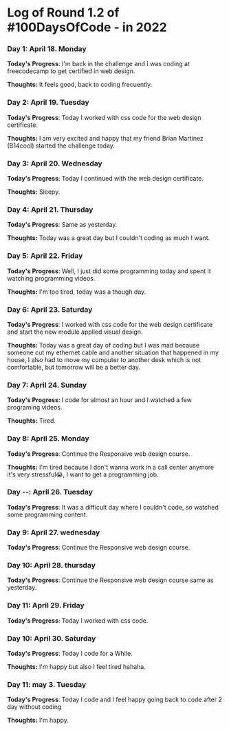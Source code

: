 # Log of Round 1.2 of #100DaysOfCode - in 2022

### Day 1: April 18. Monday

**Today's Progress**: I'm back in the challenge and I was coding at freecodecamp to get certified in web design.

**Thoughts:** It feels good, back to coding frecuently.

### Day 2: April 19. Tuesday

**Today's Progress**: Today I worked with css code for the web design certificate.

**Thoughts:** I am very excited and happy that my friend Brian Martinez (B14cool) started the challenge today.

### Day 3: April 20. Wednesday

**Today's Progress**: Today I continued with the web design certificate.

**Thoughts:** Sleepy.

### Day 4: April 21. Thursday

**Today's Progress**: Same as yesterday.

**Thoughts:** Today was a great day but I couldn't coding as much I want.

### Day 5: April 22. Friday

**Today's Progress**: Well, I just did some programming today and spent it watching programming videos.

**Thoughts:** I'm too tired, today was a though day.

### Day 6: April 23. Saturday

**Today's Progress**: I worked with css code for the web design certificate and start the new module applied visual design.

**Thoughts:** Today was a great day of coding but I was mad because someone cut my ethernet cable and another situation that happened in my house, I also had to move my computer to another desk which is not comfortable, but tomorrow will be a better day.

### Day 7: April 24. Sunday

**Today's Progress**: I code for almost an hour and I watched a few programing videos.

**Thoughts:** Tired.

### Day 8: April 25. Monday

**Today's Progress**: Continue the Responsive web design course.

**Thoughts:** I'm tired because I don't wanna work in a call center anymore it's very stressful😭, I want to get a programming job.

### Day --: April 26. Tuesday

**Today's Progress**: It was a difficult day where I couldn't code, so watched some programming content.

### Day 9: April 27. wednesday

**Today's Progress**: Continue the Responsive web design course.

### Day 10: April 28. thursday

**Today's Progress**: Continue the Responsive web design course same as yesterday.

### Day 11: April 29. Friday

**Today's Progress**: Today I worked with css code.

### Day 10: April 30. Saturday

**Today's Progress**: Today I code for a While. 

**Thoughts:** I'm happy but also I feel tired hahaha. 

### Day 11: may 3. Tuesday

**Today's Progress**: Today I code and I feel happy going back to code after 2 day without coding

**Thoughts:** I'm happy.
